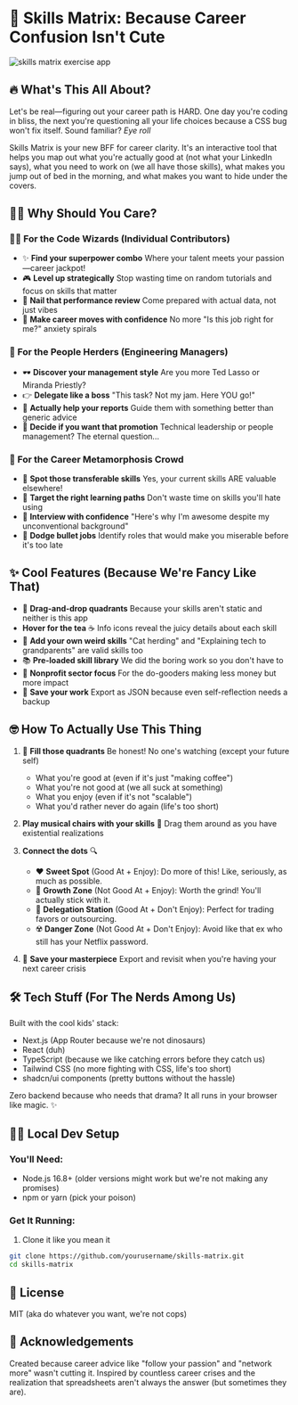 # 🎯 Skills Matrix: Because Career Confusion Isn't Cute

![skills matrix exercise app](https://github.com/user-attachments/assets/d2279ae9-bf15-4e97-b338-39cf5479df04)

## 🔥 What's This All About?

Let's be real—figuring out your career path is HARD. One day you're coding in bliss, the next you're questioning all your life choices because a CSS bug won't fix itself. Sound familiar? *Eye roll*

Skills Matrix is your new BFF for career clarity. It's an interactive tool that helps you map out what you're actually good at (not what your LinkedIn says), what you need to work on (we all have those skills), what makes you jump out of bed in the morning, and what makes you want to hide under the covers.

## 💁‍♀️ Why Should You Care?

### 🧑‍💻 For the Code Wizards (Individual Contributors)

- ✨ **Find your superpower combo** Where your talent meets your passion—career jackpot!
- 🎮 **Level up strategically** Stop wasting time on random tutorials and focus on skills that matter
- 💯 **Nail that performance review** Come prepared with actual data, not just vibes
- 🚀 **Make career moves with confidence** No more "Is this job right for me?" anxiety spirals

### 👑 For the People Herders (Engineering Managers)

- 🕶️ **Discover your management style** Are you more Ted Lasso or Miranda Priestly?
- 👉 **Delegate like a boss** "This task? Not my jam. Here YOU go!"
- 🌱 **Actually help your reports** Guide them with something better than generic advice
- 🤔 **Decide if you want that promotion** Technical leadership or people management? The eternal question...

### 🦋 For the Career Metamorphosis Crowd

- 🔄 **Spot those transferable skills** Yes, your current skills ARE valuable elsewhere!
- 🎯 **Target the right learning paths** Don't waste time on skills you'll hate using
- 💪 **Interview with confidence** "Here's why I'm awesome despite my unconventional background"
- 🚩 **Dodge bullet jobs** Identify roles that would make you miserable before it's too late

## ✨ Cool Features (Because We're Fancy Like That)

- 🧩 **Drag-and-drop quadrants** Because your skills aren't static and neither is this app
- **Hover for the tea** ☕ Info icons reveal the juicy details about each skill
- 🦄 **Add your own weird skills** "Cat herding" and "Explaining tech to grandparents" are valid skills too
- 📚 **Pre-loaded skill library** We did the boring work so you don't have to
- 💖 **Nonprofit sector focus** For the do-gooders making less money but more impact
- 💾 **Save your work** Export as JSON because even self-reflection needs a backup

## 🤓 How To Actually Use This Thing

1. 📝 **Fill those quadrants** Be honest! No one's watching (except your future self)

   - What you're good at (even if it's just "making coffee")
   - What you're not good at (we all suck at something)
   - What you enjoy (even if it's not "scalable")
   - What you'd rather never do again (life's too short)
2. **Play musical chairs with your skills** 🎵 Drag them around as you have existential realizations
3. **Connect the dots** 🔍

   - ❤️ **Sweet Spot** (Good At + Enjoy): Do more of this! Like, seriously, as much as possible.
   - 🌱 **Growth Zone** (Not Good At + Enjoy): Worth the grind! You'll actually stick with it.
   - 👋 **Delegation Station** (Good At + Don't Enjoy): Perfect for trading favors or outsourcing.
   - ☢️ **Danger Zone** (Not Good At + Don't Enjoy): Avoid like that ex who still has your Netflix password.
4. 💾 **Save your masterpiece** Export and revisit when you're having your next career crisis

## 🛠️ Tech Stuff (For The Nerds Among Us)

Built with the cool kids' stack:

- Next.js (App Router because we're not dinosaurs)
- React (duh)
- TypeScript (because we like catching errors before they catch us)
- Tailwind CSS (no more fighting with CSS, life's too short)
- shadcn/ui components (pretty buttons without the hassle)

Zero backend because who needs that drama? It all runs in your browser like magic. ✨

## 👩‍💻 Local Dev Setup

### You'll Need:

- Node.js 16.8+ (older versions might work but we're not making any promises)
- npm or yarn (pick your poison)

### Get It Running:

1. Clone it like you mean it

```bash
git clone https://github.com/yourusername/skills-matrix.git
cd skills-matrix
```


## 📜 License

MIT (aka do whatever you want, we're not cops)

## 🙏 Acknowledgements

Created because career advice like "follow your passion" and "network more" wasn't cutting it. Inspired by countless career crises and the realization that spreadsheets aren't always the answer (but sometimes they are).

